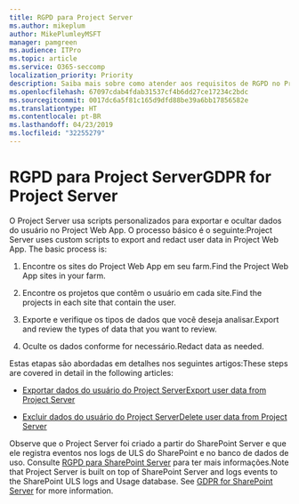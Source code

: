 ```yaml
---
title: RGPD para Project Server
ms.author: mikeplum
author: MikePlumleyMSFT
manager: pamgreen
ms.audience: ITPro
ms.topic: article
ms.service: O365-seccomp
localization_priority: Priority
description: Saiba mais sobre como atender aos requisitos de RGPD no Project Server local.
ms.openlocfilehash: 67097cdab4fdab31537cf4b6dd27ce17234c2bdc
ms.sourcegitcommit: 0017dc6a5f81c165d9dfd88be39a6bb17856582e
ms.translationtype: HT
ms.contentlocale: pt-BR
ms.lasthandoff: 04/23/2019
ms.locfileid: "32255279"
---
```

# <a name="gdpr-for-project-server"></a><span data-ttu-id="fd98d-103">RGPD para Project Server</span><span class="sxs-lookup"><span data-stu-id="fd98d-103">GDPR for Project Server</span></span>

<span data-ttu-id="fd98d-p101">O Project Server usa scripts personalizados para exportar e ocultar dados do usuário no Project Web App. O processo básico é o seguinte:</span><span class="sxs-lookup"><span data-stu-id="fd98d-p101">Project Server uses custom scripts to export and redact user data in Project Web App. The basic process is:</span></span>

1.  <span data-ttu-id="fd98d-106">Encontre os sites do Project Web App em seu farm.</span><span class="sxs-lookup"><span data-stu-id="fd98d-106">Find the Project Web App sites in your farm.</span></span>

2.  <span data-ttu-id="fd98d-107">Encontre os projetos que contêm o usuário em cada site.</span><span class="sxs-lookup"><span data-stu-id="fd98d-107">Find the projects in each site that contain the user.</span></span>

3.  <span data-ttu-id="fd98d-108">Exporte e verifique os tipos de dados que você deseja analisar.</span><span class="sxs-lookup"><span data-stu-id="fd98d-108">Export and review the types of data that you want to review.</span></span>

4.  <span data-ttu-id="fd98d-109">Oculte os dados conforme for necessário.</span><span class="sxs-lookup"><span data-stu-id="fd98d-109">Redact data as needed.</span></span>

<span data-ttu-id="fd98d-110">Estas etapas são abordadas em detalhes nos seguintes artigos:</span><span class="sxs-lookup"><span data-stu-id="fd98d-110">These steps are covered in detail in the following articles:</span></span>

- [<span data-ttu-id="fd98d-111">Exportar dados do usuário do Project Server</span><span class="sxs-lookup"><span data-stu-id="fd98d-111">Export user data from Project Server</span></span>](/Project/export-user-data-from-project-server?toc=/Office365/Enterprise/toc.json)

- [<span data-ttu-id="fd98d-112">Excluir dados do usuário do Project Server</span><span class="sxs-lookup"><span data-stu-id="fd98d-112">Delete user data from Project Server</span></span>](/Project/delete-user-data-from-project-server?toc=/Office365/Enterprise/toc.json)


<span data-ttu-id="fd98d-p102">Observe que o Project Server foi criado a partir do SharePoint Server e que ele registra eventos nos logs de ULS do SharePoint e no banco de dados de uso. Consulte [RGPD para SharePoint Server](gdpr-for-sharepoint-server.md) para ter mais informações.</span><span class="sxs-lookup"><span data-stu-id="fd98d-p102">Note that Project Server is built on top of SharePoint Server and logs events to the SharePoint ULS logs and Usage database. See [GDPR for SharePoint Server](gdpr-for-sharepoint-server.md) for more information.</span></span>
